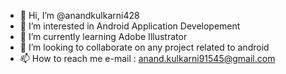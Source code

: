 - 👋 Hi, I’m @anandkulkarni428
- 👀 I’m interested in Android Application Developement
- 🌱 I’m currently learning Adobe Illustrator 
- 💞️ I’m looking to collaborate on any project related to android
- 📫 How to reach me e-mail : anand.kulkarni91545@gmail.com

<!---
anandkulkarni428/anandkulkarni428 is a ✨ special ✨ repository because its `README.md` (this file) appears on your GitHub profile.
You can click the Preview link to take a look at your changes.
--->
